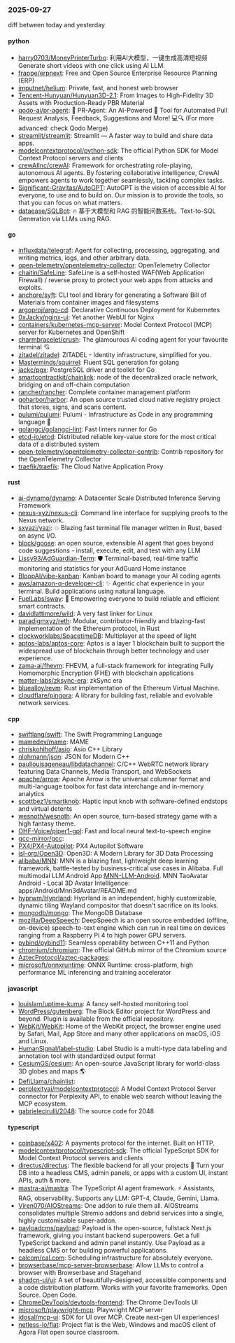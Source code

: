 ### 2025-09-27
diff between today and yesterday

#### python
* [harry0703/MoneyPrinterTurbo](https://github.com/harry0703/MoneyPrinterTurbo): 利用AI大模型，一键生成高清短视频 Generate short videos with one click using AI LLM.
* [frappe/erpnext](https://github.com/frappe/erpnext): Free and Open Source Enterprise Resource Planning (ERP)
* [imputnet/helium](https://github.com/imputnet/helium): Private, fast, and honest web browser
* [Tencent-Hunyuan/Hunyuan3D-2.1](https://github.com/Tencent-Hunyuan/Hunyuan3D-2.1): From Images to High-Fidelity 3D Assets with Production-Ready PBR Material
* [qodo-ai/pr-agent](https://github.com/qodo-ai/pr-agent): 🚀 PR-Agent: An AI-Powered 🤖 Tool for Automated Pull Request Analysis, Feedback, Suggestions and More! 💻🔍 (For more advanced: check Qodo Merge)
* [streamlit/streamlit](https://github.com/streamlit/streamlit): Streamlit — A faster way to build and share data apps.
* [modelcontextprotocol/python-sdk](https://github.com/modelcontextprotocol/python-sdk): The official Python SDK for Model Context Protocol servers and clients
* [crewAIInc/crewAI](https://github.com/crewAIInc/crewAI): Framework for orchestrating role-playing, autonomous AI agents. By fostering collaborative intelligence, CrewAI empowers agents to work together seamlessly, tackling complex tasks.
* [Significant-Gravitas/AutoGPT](https://github.com/Significant-Gravitas/AutoGPT): AutoGPT is the vision of accessible AI for everyone, to use and to build on. Our mission is to provide the tools, so that you can focus on what matters.
* [dataease/SQLBot](https://github.com/dataease/SQLBot): 🔥 基于大模型和 RAG 的智能问数系统。Text-to-SQL Generation via LLMs using RAG.

#### go
* [influxdata/telegraf](https://github.com/influxdata/telegraf): Agent for collecting, processing, aggregating, and writing metrics, logs, and other arbitrary data.
* [open-telemetry/opentelemetry-collector](https://github.com/open-telemetry/opentelemetry-collector): OpenTelemetry Collector
* [chaitin/SafeLine](https://github.com/chaitin/SafeLine): SafeLine is a self-hosted WAF(Web Application Firewall) / reverse proxy to protect your web apps from attacks and exploits.
* [anchore/syft](https://github.com/anchore/syft): CLI tool and library for generating a Software Bill of Materials from container images and filesystems
* [argoproj/argo-cd](https://github.com/argoproj/argo-cd): Declarative Continuous Deployment for Kubernetes
* [0xJacky/nginx-ui](https://github.com/0xJacky/nginx-ui): Yet another WebUI for Nginx
* [containers/kubernetes-mcp-server](https://github.com/containers/kubernetes-mcp-server): Model Context Protocol (MCP) server for Kubernetes and OpenShift
* [charmbracelet/crush](https://github.com/charmbracelet/crush): The glamourous AI coding agent for your favourite terminal 💘
* [zitadel/zitadel](https://github.com/zitadel/zitadel): ZITADEL - Identity infrastructure, simplified for you.
* [Masterminds/squirrel](https://github.com/Masterminds/squirrel): Fluent SQL generation for golang
* [jackc/pgx](https://github.com/jackc/pgx): PostgreSQL driver and toolkit for Go
* [smartcontractkit/chainlink](https://github.com/smartcontractkit/chainlink): node of the decentralized oracle network, bridging on and off-chain computation
* [rancher/rancher](https://github.com/rancher/rancher): Complete container management platform
* [goharbor/harbor](https://github.com/goharbor/harbor): An open source trusted cloud native registry project that stores, signs, and scans content.
* [pulumi/pulumi](https://github.com/pulumi/pulumi): Pulumi - Infrastructure as Code in any programming language 🚀
* [golangci/golangci-lint](https://github.com/golangci/golangci-lint): Fast linters runner for Go
* [etcd-io/etcd](https://github.com/etcd-io/etcd): Distributed reliable key-value store for the most critical data of a distributed system
* [open-telemetry/opentelemetry-collector-contrib](https://github.com/open-telemetry/opentelemetry-collector-contrib): Contrib repository for the OpenTelemetry Collector
* [traefik/traefik](https://github.com/traefik/traefik): The Cloud Native Application Proxy

#### rust
* [ai-dynamo/dynamo](https://github.com/ai-dynamo/dynamo): A Datacenter Scale Distributed Inference Serving Framework
* [nexus-xyz/nexus-cli](https://github.com/nexus-xyz/nexus-cli): Command line interface for supplying proofs to the Nexus network.
* [sxyazi/yazi](https://github.com/sxyazi/yazi): 💥 Blazing fast terminal file manager written in Rust, based on async I/O.
* [block/goose](https://github.com/block/goose): an open source, extensible AI agent that goes beyond code suggestions - install, execute, edit, and test with any LLM
* [Lissy93/AdGuardian-Term](https://github.com/Lissy93/AdGuardian-Term): 🛡️ Terminal-based, real-time traffic monitoring and statistics for your AdGuard Home instance
* [BloopAI/vibe-kanban](https://github.com/BloopAI/vibe-kanban): Kanban board to manage your AI coding agents
* [aws/amazon-q-developer-cli](https://github.com/aws/amazon-q-developer-cli): ✨ Agentic chat experience in your terminal. Build applications using natural language.
* [FuelLabs/sway](https://github.com/FuelLabs/sway): 🌴 Empowering everyone to build reliable and efficient smart contracts.
* [davidlattimore/wild](https://github.com/davidlattimore/wild): A very fast linker for Linux
* [paradigmxyz/reth](https://github.com/paradigmxyz/reth): Modular, contributor-friendly and blazing-fast implementation of the Ethereum protocol, in Rust
* [clockworklabs/SpacetimeDB](https://github.com/clockworklabs/SpacetimeDB): Multiplayer at the speed of light
* [aptos-labs/aptos-core](https://github.com/aptos-labs/aptos-core): Aptos is a layer 1 blockchain built to support the widespread use of blockchain through better technology and user experience.
* [zama-ai/fhevm](https://github.com/zama-ai/fhevm): FHEVM, a full-stack framework for integrating Fully Homomorphic Encryption (FHE) with blockchain applications
* [matter-labs/zksync-era](https://github.com/matter-labs/zksync-era): zkSync era
* [bluealloy/revm](https://github.com/bluealloy/revm): Rust implementation of the Ethereum Virtual Machine.
* [cloudflare/pingora](https://github.com/cloudflare/pingora): A library for building fast, reliable and evolvable network services.

#### cpp
* [swiftlang/swift](https://github.com/swiftlang/swift): The Swift Programming Language
* [mamedev/mame](https://github.com/mamedev/mame): MAME
* [chriskohlhoff/asio](https://github.com/chriskohlhoff/asio): Asio C++ Library
* [nlohmann/json](https://github.com/nlohmann/json): JSON for Modern C++
* [paullouisageneau/libdatachannel](https://github.com/paullouisageneau/libdatachannel): C/C++ WebRTC network library featuring Data Channels, Media Transport, and WebSockets
* [apache/arrow](https://github.com/apache/arrow): Apache Arrow is the universal columnar format and multi-language toolbox for fast data interchange and in-memory analytics
* [scottbez1/smartknob](https://github.com/scottbez1/smartknob): Haptic input knob with software-defined endstops and virtual detents
* [wesnoth/wesnoth](https://github.com/wesnoth/wesnoth): An open source, turn-based strategy game with a high fantasy theme.
* [OHF-Voice/piper1-gpl](https://github.com/OHF-Voice/piper1-gpl): Fast and local neural text-to-speech engine
* [gcc-mirror/gcc](https://github.com/gcc-mirror/gcc): 
* [PX4/PX4-Autopilot](https://github.com/PX4/PX4-Autopilot): PX4 Autopilot Software
* [isl-org/Open3D](https://github.com/isl-org/Open3D): Open3D: A Modern Library for 3D Data Processing
* [alibaba/MNN](https://github.com/alibaba/MNN): MNN is a blazing fast, lightweight deep learning framework, battle-tested by business-critical use cases in Alibaba. Full multimodal LLM Android App:[MNN-LLM-Android](./apps/Android/MnnLlmChat/README.md). MNN TaoAvatar Android - Local 3D Avatar Intelligence: apps/Android/Mnn3dAvatar/README.md
* [hyprwm/Hyprland](https://github.com/hyprwm/Hyprland): Hyprland is an independent, highly customizable, dynamic tiling Wayland compositor that doesn't sacrifice on its looks.
* [mongodb/mongo](https://github.com/mongodb/mongo): The MongoDB Database
* [mozilla/DeepSpeech](https://github.com/mozilla/DeepSpeech): DeepSpeech is an open source embedded (offline, on-device) speech-to-text engine which can run in real time on devices ranging from a Raspberry Pi 4 to high power GPU servers.
* [pybind/pybind11](https://github.com/pybind/pybind11): Seamless operability between C++11 and Python
* [chromium/chromium](https://github.com/chromium/chromium): The official GitHub mirror of the Chromium source
* [AztecProtocol/aztec-packages](https://github.com/AztecProtocol/aztec-packages): 
* [microsoft/onnxruntime](https://github.com/microsoft/onnxruntime): ONNX Runtime: cross-platform, high performance ML inferencing and training accelerator

#### javascript
* [louislam/uptime-kuma](https://github.com/louislam/uptime-kuma): A fancy self-hosted monitoring tool
* [WordPress/gutenberg](https://github.com/WordPress/gutenberg): The Block Editor project for WordPress and beyond. Plugin is available from the official repository.
* [WebKit/WebKit](https://github.com/WebKit/WebKit): Home of the WebKit project, the browser engine used by Safari, Mail, App Store and many other applications on macOS, iOS and Linux.
* [HumanSignal/label-studio](https://github.com/HumanSignal/label-studio): Label Studio is a multi-type data labeling and annotation tool with standardized output format
* [CesiumGS/cesium](https://github.com/CesiumGS/cesium): An open-source JavaScript library for world-class 3D globes and maps 🌎
* [DefiLlama/chainlist](https://github.com/DefiLlama/chainlist): 
* [perplexityai/modelcontextprotocol](https://github.com/perplexityai/modelcontextprotocol): A Model Context Protocol Server connector for Perplexity API, to enable web search without leaving the MCP ecosystem.
* [gabrielecirulli/2048](https://github.com/gabrielecirulli/2048): The source code for 2048

#### typescript
* [coinbase/x402](https://github.com/coinbase/x402): A payments protocol for the internet. Built on HTTP.
* [modelcontextprotocol/typescript-sdk](https://github.com/modelcontextprotocol/typescript-sdk): The official TypeScript SDK for Model Context Protocol servers and clients
* [directus/directus](https://github.com/directus/directus): The flexible backend for all your projects 🐰 Turn your DB into a headless CMS, admin panels, or apps with a custom UI, instant APIs, auth & more.
* [mastra-ai/mastra](https://github.com/mastra-ai/mastra): The TypeScript AI agent framework. ⚡ Assistants, RAG, observability. Supports any LLM: GPT-4, Claude, Gemini, Llama.
* [Viren070/AIOStreams](https://github.com/Viren070/AIOStreams): One addon to rule them all. AIOStreams consolidates multiple Stremio addons and debrid services into a single, highly customisable super-addon.
* [payloadcms/payload](https://github.com/payloadcms/payload): Payload is the open-source, fullstack Next.js framework, giving you instant backend superpowers. Get a full TypeScript backend and admin panel instantly. Use Payload as a headless CMS or for building powerful applications.
* [calcom/cal.com](https://github.com/calcom/cal.com): Scheduling infrastructure for absolutely everyone.
* [browserbase/mcp-server-browserbase](https://github.com/browserbase/mcp-server-browserbase): Allow LLMs to control a browser with Browserbase and Stagehand
* [shadcn-ui/ui](https://github.com/shadcn-ui/ui): A set of beautifully-designed, accessible components and a code distribution platform. Works with your favorite frameworks. Open Source. Open Code.
* [ChromeDevTools/devtools-frontend](https://github.com/ChromeDevTools/devtools-frontend): The Chrome DevTools UI
* [microsoft/playwright-mcp](https://github.com/microsoft/playwright-mcp): Playwright MCP server
* [idosal/mcp-ui](https://github.com/idosal/mcp-ui): SDK for UI over MCP. Create next-gen UI experiences!
* [netless-io/flat](https://github.com/netless-io/flat): Project flat is the Web, Windows and macOS client of Agora Flat open source classroom.
